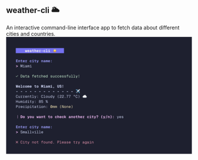 ## weather-cli 🌥️
An interactive command-line interface app to fetch data about different cities and countries.
![preview](preview/preview.png)
